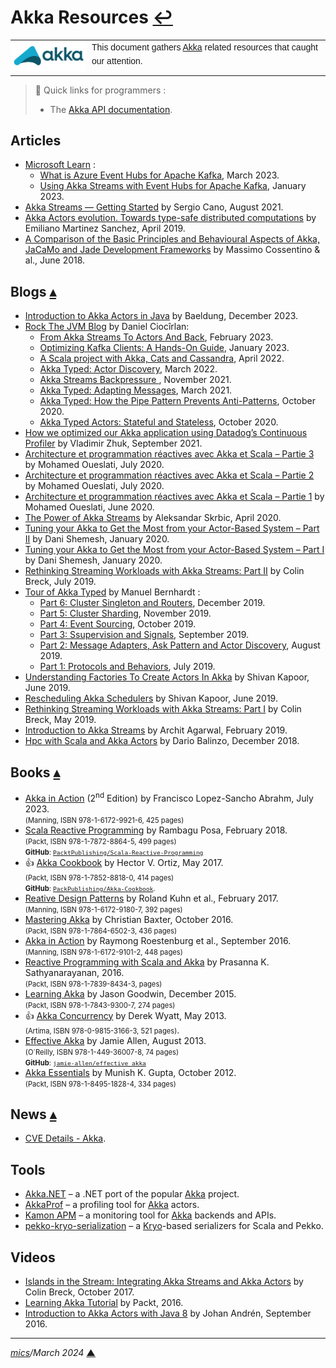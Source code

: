 # <span id="top">Akka Resources</span> <span style="size:20%;"><a href="README.md">↩</a></span>

<table style="font-family:Helvetica,Arial;line-height:1.6;">
  <tr>
  <td style="border:0;padding:0 10px 0 0;;min-width:120px;"><a href="https://akka.io/" rel="external"><img src="docs/images/akka.svg" width="120" alt="Akka"/></a></td>
  <td style="border:0;padding:0;vertical-align:text-top;">This document gathers <a href="https://akka.io/" rel="external">Akka</a> related resources that caught our attention.
  </td>
  </tr>
</table>

> **:mag_right:** Quick links for programmers :
> - The [Akka API documentation](https://doc.akka.io/api/akka/current/index.html).

## <span id="articles">Articles</span>

- [Microsoft Learn](https://learn.microsoft.com/en-us/) :
  - [What is Azure Event Hubs for Apache Kafka](https://learn.microsoft.com/en-us/azure/event-hubs/azure-event-hubs-kafka-overview), March 2023.
  - [Using Akka Streams with Event Hubs for Apache Kafka](https://learn.microsoft.com/en-us/azure/event-hubs/event-hubs-kafka-akka-streams-tutorial), January 2023.
- [Akka Streams — Getting Started][article_cano] by Sergio Cano, August 2021.
- [Akka Actors evolution. Towards type-safe distributed computations](https://www.bbva.com/en/innovation/akka-actors-evolution-type-safe-distributed-computations/) by Emiliano Martinez Sanchez, April 2019.
- [A Comparison of the Basic Principles and Behavioural Aspects of Akka, JaCaMo and Jade Development Frameworks][article_cossentino] by Massimo Cossentino &amp; al., June 2018.

## <span id="blogs">Blogs</span> [**&#x25B4;**](#top)

- [Introduction to Akka Actors in Java](https://www.baeldung.com/akka-actors-java) by Baeldung, December 2023.
- [Rock The JVM Blog](https://blog.rockthejvm.com/)  by Daniel Ciocîrlan:
  - [From Akka Streams To Actors And Back][blog_rockthejvm_streams], February 2023.
  - [Optimizing Kafka Clients: A Hands-On Guide][blog_rockthejvm_optimizing], January 2023.
  - [A Scala project with Akka, Cats and Cassandra][blog_rockthejvm_cassandra], April 2022.
  - [Akka Typed: Actor Discovery][blog_rockthejvm_discovery], March 2022.
  - [Akka Streams Backpressure ][blog_rockthejvm_backpressure], November 2021.
  - [Akka Typed: Adapting Messages][blog_rockthejvm_adapter], March 2021.
  - [Akka Typed: How the Pipe Pattern Prevents Anti-Patterns][blog_rockthejvm_pipe], October 2020.
  - [Akka Typed Actors: Stateful and Stateless][blog_rockthejvm_stateful], October 2020.
- [How we optimized our Akka application using Datadog’s Continuous Profiler][blog_zhuk] by Vladimir Zhuk, September 2021.
- [Architecture et programmation réactives avec Akka et Scala – Partie 3][blog_oueslati_3] by Mohamed Oueslati, July 2020.
- [Architecture et programmation réactives avec Akka et Scala – Partie 2][blog_oueslati_2] by Mohamed Oueslati, July 2020.
- [Architecture et programmation réactives avec Akka et Scala – Partie 1][blog_oueslati_1] by Mohamed Oueslati, June 2020.
- [The Power of Akka Streams][blog_skrbic_power] by Aleksandar Skrbic, April 2020.
- [Tuning your Akka to Get the Most from your Actor-Based System – Part II][blog_shemesh2] by Dani Shemesh, January 2020.
- [Tuning your Akka to Get the Most from your Actor-Based System – Part I][blog_shemesh1] by Dani Shemesh, January 2020.
- [Rethinking Streaming Workloads with Akka Streams: Part II][blog_breck_2] by Colin Breck, July 2019.
- [Tour of Akka Typed](https://manuel.bernhardt.io/posts/) by Manuel Bernhardt :
  - [Part 6: Cluster Singleton and Routers](https://manuel.bernhardt.io/2019/12/03/tour-of-akka-typed-cluster-singleton-and-routers/), December 2019.
  - [Part 5: Cluster Sharding](https://manuel.bernhardt.io/2019/11/09/tour-of-akka-typed-cluster-sharding/), November 2019.
  - [Part 4: Event Sourcing](https://manuel.bernhardt.io/2019/10/07/tour-of-akka-typed-event-sourcing/), October 2019.
  - [Part 3: Ssupervision and Signals](https://manuel.bernhardt.io/2019/09/05/tour-of-akka-typed-supervision-and-signals/), September 2019.
  - [Part 2: Message Adapters, Ask Pattern and Actor Discovery](https://manuel.bernhardt.io/2019/08/07/tour-of-akka-typed-message-adapters-ask-pattern-and-actor-discovery/), August 2019.
  - [Part 1: Protocols and Behaviors](https://manuel.bernhardt.io/2019/07/11/tour-of-akka-typed-protocols-and-behaviors/), July 2019.
- [Understanding Factories To Create Actors In Akka](http://www.shivamkapoor.com/blogs/technology/2019/06/25/understanding-factories-to-create-actors-in-akka/) by Shivan Kapoor, June 2019.
- [Rescheduling Akka Schedulers](http://www.shivamkapoor.com/blogs/technology/2019/06/15/rescheduling-akka-schedulers/) by Shivan Kapoor, June 2019.
- [Rethinking Streaming Workloads with Akka Streams: Part I][blog_breck] by Colin Breck, May 2019.
- [Introduction to Akka Streams][blog_agarwal] by Archit Agarwal, February 2019.
- [Hpc with Scala and Akka Actors][blog_balinzo] by Dario Balinzo, December 2018.

<!--=======================================================================-->

## <span id="books">Books</span> [**&#x25B4;**](#top)

- [Akka in Action][book_abraham] (2<sup>nd</sup> Edition) by Francisco Lopez-Sancho Abrahm, July 2023.<br/><span style="font-size:80%;">(Manning, ISBN 978-1-6172-9921-6, 425 pages)</span>
- [Scala Reactive Programming][book_posa] by Rambagu Posa, February 2018.<br/><span style="font-size:80%;">(Packt, ISBN 978-1-7872-8864-5, 499 pages)<br/><b>GitHub</b>: <a href="https://github.com/packtpublishing/scala-reactive-programming"><code>PacktPublishing/Scala-Reactive-Programming</code></a></span>
- &#128077; [Akka Cookbook][book_ortiz] by Hector V. Ortiz, May 2017.<br/><span style="font-size:80%;">(Packt, ISBN 978-1-7852-8818-0, 414 pages)<br/><b>GitHub</b>: [`PackPublishing/Akka-Cookbook`](https://github.com/PacktPublishing/Akka-Cookbook).</span>
- [Reative Design Patterns][book_kuhn] by Roland Kuhn et al., February 2017.</br><span style="font-size:80%;">(Manning, ISBN 978-1-6172-9180-7, 392 pages)</span>
- [Mastering Akka][book_baxter] by Christian Baxter, October 2016.<br/><span style="font-size:80%;">(Packt, ISBN 978-1-7864-6502-3, 436 pages)</span>
- [Akka in Action][book_roestenburg] by Raymong Roestenburg et al., September 2016.<br/><span style="font-size:80%;">(Manning, ISBN 978-1-6172-9101-2, 448 pages)</span>
- [Reactive Programming with Scala and Akka][book_sathy] by Prasanna K. Sathyanarayanan, 2016.<br/><span style="font-size:80%;">(Packt, ISBN 978-1-7839-8434-3, pages)</span>
- [Learning Akka][book_goodwin] by Jason Goodwin, December 2015.<br/><span style="font-size:80%;">(Packt, ISBN 978-1-7843-9300-7, 274 pages)</span>
- &#128077; [Akka Concurrency][book_wyatt] by Derek Wyatt, May 2013.<br/><span style="font-size:80%;">(Artima, ISBN 978-0-9815-3166-3, 521 pages)</span>.
- [Effective Akka][book_allen] by Jamie Allen, August 2013.<br/><span style="font-size:80%;">(O`Reilly, ISBN 978-1-449-36007-8, 74 pages)<br/><b>GitHub</b>: <a href="https://github.com/jamie-allen/effective_akka"><code>jamie-allen/effective_akka</code></a></span>
- [Akka Essentials][book_gupta] by Munish K. Gupta, October 2012.<br/><span style="font-size:80%;">(Packt, ISBN 978-1-8495-1828-4, 334 pages)</span>

## <span id="news">News</span> [**&#x25B4;**](#top)

- [CVE Details - Akka](https://www.cvedetails.com/google-search-results.php?q=Akka&sa=Search).

## <span id="tools">Tools</span>

- [Akka.NET](https://github.com/akkadotnet/akka.net) &ndash;  a .NET port of the popular [Akka] project.
- [AkkaProf](https://www.dag.inf.usi.ch/software/akkaprof) &ndash; a profiling tool for [Akka] actors.
- [Kamon APM](https://kamon.io/solutions/monitoring-for-akka/) &ndash; a monitoring tool for [Akka] backends and APIs.
- [pekko-kryo-serialization](https://github.com/altoo-ag/pekko-kryo-serialization) &ndash; a [Kryo](https://github.com/EsotericSoftware/kryo)-based serializers for Scala and Pekko.

## <span id="videos">Videos</span>

- [Islands in the Stream: Integrating Akka Streams and Akka Actors][video_breck] by Colin Breck, October 2017.
- [Learning Akka Tutorial](https://www.youtube.com/playlist?list=PLTgRMOcmRb3O_bU_p12FTYS7mEYeyzZ6G) by Packt, 2016.
- [Introduction to Akka Actors with Java 8](https://www.youtube.com/watch?v=7phNrU8DyWA) by Johan Andrén, September 2016.

***

*[mics](https://lampwww.epfl.ch/~michelou/)/March 2024* [**&#9650;**](#top)
<span id="bottom">&nbsp;</span>

<!-- href links -->

[akka]: https://akka.io/
[article_cano]: https://medium.com/@canosergio90/akka-streams-getting-started-32b5ebc60604
[article_cossentino]: https://ceur-ws.org/Vol-2215/
[blog_agarwal]: https://arcagarwal.medium.com/introduction-to-akka-streams-5155bd070e37
[blog_balinzo]: https://dariobalinzo.medium.com/hpc-with-scala-and-akka-actors-38e43aa87634
[blog_breck]: https://blog.colinbreck.com/rethinking-streaming-workloads-with-akka-streams-part-i/
[blog_breck_2]: https://blog.colinbreck.com/rethinking-streaming-workloads-with-akka-streams-part-ii/
[blog_oueslati_1]: https://blog.soat.fr/2020/06/architecture-et-programmation-reactives-avec-akka-et-scala-partie-1/
[blog_oueslati_2]: https://blog.soat.fr/2020/07/architecture-et-programmation-reactives-avec-akka-et-scala-partie-2/
[blog_oueslati_3]: https://blog.soat.fr/2020/07/architecture-et-programmation-reactives-avec-akka-et-scala-partie-3/
[blog_rockthejvm_adapter]: https://blog.rockthejvm.com/akka-message-adapter/
[blog_rockthejvm_backpressure]: https://blog.rockthejvm.com/akka-streams-backpressure/
[blog_rockthejvm_cassandra]: https://blog.rockthejvm.com/akka-cassandra-project/
[blog_rockthejvm_discovery]: https://blog.rockthejvm.com/akka-actor-discovery/
[blog_rockthejvm_optimizing]: https://blog.rockthejvm.com/optimizing-kafka-clients-a-hands-on-guide/
[blog_rockthejvm_pipe]: https://blog.rockthejvm.com/pipe-pattern/
[blog_rockthejvm_stateful]: https://blog.rockthejvm.com/stateful-stateless-actors/
[blog_rockthejvm_streams]: https://blog.rockthejvm.com/akkastreams-to-actors-and-back/
[blog_shemesh1]: https://www.fyber.com/engineering/tuning-your-akka-to-get-the-most-from-your-actor-based-system-part-i/
[blog_shemesh2]: https://www.fyber.com/engineering/tuning-your-akka-to-get-the-most-from-your-actor-based-system-part-ii/
[blog_skrbic_power]: https://aleksandarskrbic.github.io/power-of-akka-streams/
[blog_zhuk]: https://www.datadoghq.com/blog/engineering/how-we-optimized-our-akka-application-using-datadogs-continuous-profiler/
[book_abraham]: https://www.manning.com/books/akka-in-action-second-edition
[book_allen]: https://www.oreilly.com/library/view/effective-akka/9781449360061/
[book_baxter]: https://www.packtpub.com/product/mastering-akka/9781786465023
[book_goodwin]: https://www.packtpub.com/product/learning-akka/9781784393007
[book_kuhn]: https://www.manning.com/books/reactive-design-patterns
[book_gupta]: https://www.packtpub.com/product/akka-essentials/9781849518284
[book_ortiz]: https://www.packtpub.com/product/akka-cookbook/9781785288180
[book_posa]: https://www.packtpub.com/product/scala-reactive-programming/9781787288645
[book_roestenburg]: https://www.manning.com/books/akka-in-action
[book_sathy]: https://www.abebooks.com/servlet/BookDetailsPL?bi=31094581086
[book_wyatt]: https://www.artima.com/shop/akka_concurrency
[video_breck]: https://youtu.be/qaiwalDyayA
